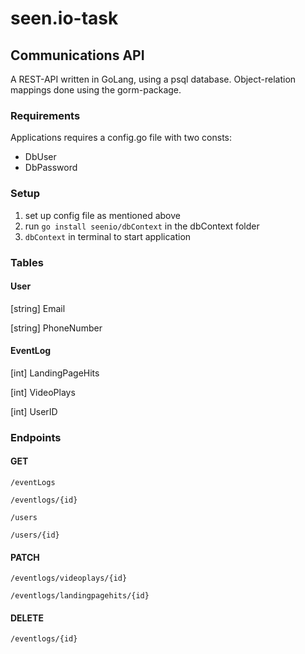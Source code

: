# seen.io-task

## Communications API

A REST-API written in GoLang, using a psql database.
Object-relation mappings done using the gorm-package.

### Requirements
Applications requires a config.go file with two consts:

- DbUser
- DbPassword

### Setup

1. set up config file as mentioned above
2. run `go install seenio/dbContext` in the dbContext folder
3. `dbContext` in terminal to start application

### Tables

#### User

[string] Email

[string] PhoneNumber

#### EventLog

[int] LandingPageHits

[int] VideoPlays

[int] UserID

### Endpoints

#### GET

`/eventLogs` 

`/eventlogs/{id}`

`/users`

`/users/{id}`

#### PATCH

`/eventlogs/videoplays/{id}`

`/eventlogs/landingpagehits/{id}`

#### DELETE

`/eventlogs/{id}`

